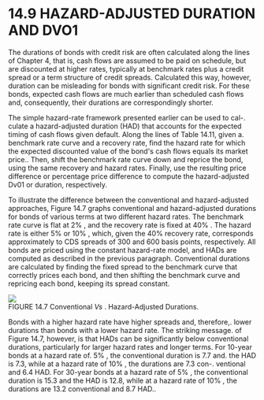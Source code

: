 # 14.9 HAZARD-ADJUSTED DURATION AND DVO1  

The durations of bonds with credit risk are often calculated along the lines of Chapter 4, that is, cash flows are assumed to be paid on schedule, but are discounted at higher rates, typically at benchmark rates plus a credit spread or a term structure of credit spreads. Calculated this way, however, duration can be misleading for bonds with significant credit risk. For these bonds, expected cash flows are much earlier than scheduled cash flows and, consequently, their durations are correspondingly shorter.  

The simple hazard-rate framework presented earlier can be used to cal-. culate a hazard-adjusted duration (HAD) that accounts for the expected timing of cash flows given default. Along the lines of Table 14.11, given a. benchmark rate curve and a recovery rate, find the hazard rate for which the expected discounted value of the bond's cash flows equals its market price.. Then, shift the benchmark rate curve down and reprice the bond, using the same recovery and hazard rates. Finally, use the resulting price difference or percentage price difference to compute the hazard-adjusted Dv01 or duration, respectively.  

To illustrate the difference between the conventional and hazard-adjusted approaches, Figure 14.7 graphs conventional and hazard-adjusted durations for bonds of various terms at two different hazard rates. The benchmark rate curve is flat at $2\%$ , and the recovery rate is fixed at $40\%$ . The hazard rate is either $5\%$ or $10\%$ , which, given the $40\%$ recovery rate, corresponds approximately to CDS spreads of 300 and 600 basis points, respectively. All bonds are priced using the constant hazard-rate model, and HADs are computed as described in the previous paragraph. Conventional durations are calculated by finding the fixed spread to the benchmark curve that correctly prices each bond, and then shifting the benchmark curve and repricing each bond, keeping its spread constant.  

![](images/d40b785c13f8665da02889fa30a3427338230fe66da621a7cb389e99fb06b23e.jpg)  
FIGURE 14.7 Conventional $V s$ . Hazard-Adjusted Durations.  

Bonds with a higher hazard rate have higher spreads and, therefore,. lower durations than bonds with a lower hazard rate. The striking message. of Figure 14.7, however, is that HADs can be significantly below conventional durations, particularly for larger hazard rates and longer terms. For 10-year bonds at a hazard rate of. $5\%$ , the conventional duration is 7.7 and. the HAD is 7.3, while at a hazard rate of $10\%$ , the durations are 7.3 con-. ventional and 6.4 HAD. For 30-year bonds at a hazard rate of $5\%$ , the conventional duration is 15.3 and the HAD is 12.8, while at a hazard rate of $10\%$ , the durations are 13.2 conventional and 8.7 HAD..  
